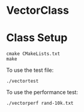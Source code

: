 # VectorClass


# Class Setup
```
cmake CMakeLists.txt
make
```
To use the test file:
```
./vectortest
```

To use the performance test:
```
./vectorperf rand-10k.txt
```
